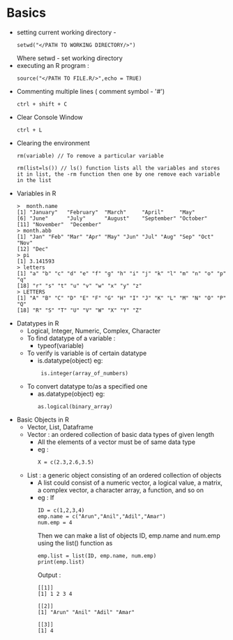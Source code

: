 # Basics
* setting current working directory - 
    ````
    setwd("</PATH TO WORKING DIRECTORY/>")
    ````
    Where setwd - set working directory
* executing an R program : 
    `````
    source("</PATH TO FILE.R/>",echo = TRUE)
    
* Commenting multiple lines ( comment symbol - '#')
    ````
    ctrl + shift + C
    ````
* Clear Console Window 
    ````
    ctrl + L
    ````
* Clearing the environment 
    ````
    rm(variable) // To remove a particular variable 
    ````
    ````
    rm(list=ls()) // ls() function lists all the variables and stores it in list, the -rm function then one by one remove each variable in the list
    ````
* Variables in R
    ````
    >  month.name
    [1] "January"   "February"  "March"     "April"     "May"      
    [6] "June"      "July"      "August"    "September" "October"  
    [11] "November"  "December" 
    > month.abb
    [1] "Jan" "Feb" "Mar" "Apr" "May" "Jun" "Jul" "Aug" "Sep" "Oct" "Nov"
    [12] "Dec"
    > pi
    [1] 3.141593
    > letters
    [1] "a" "b" "c" "d" "e" "f" "g" "h" "i" "j" "k" "l" "m" "n" "o" "p" "q"
    [18] "r" "s" "t" "u" "v" "w" "x" "y" "z"
    > LETTERS
    [1] "A" "B" "C" "D" "E" "F" "G" "H" "I" "J" "K" "L" "M" "N" "O" "P" "Q"
    [18] "R" "S" "T" "U" "V" "W" "X" "Y" "Z"
    ````
* Datatypes in R
    * Logical, Integer, Numeric, Complex, Character
    * To find datatype of a variable :
        * typeof(variable)
    * To verify is variable is of certain datatype
        * is.datatype(object) 
            eg: 
            ```` 
             is.integer(array_of_numbers)
    * To convert datatype to/as a specified one 
        * as.datatype(object) 
            eg: 
            ```` 
            as.logical(binary_array)
* Basic Objects in R
    * Vector, List, Dataframe 
    * Vector : an ordered collection of basic data types of given length
        * All the elements of a vector must be of same data type
        * eg : 
            ````
            X = c(2.3,2.6,3.5)
    * List : a generic object consisting of an ordered collection of objects
        * A list could consist of a numeric vector, a logical value, a matrix, a complex vector, a character array, a function, and so on
        * eg : 
            If
            ````
            ID = c(1,2,3,4)
            emp.name = c("Arun","Anil","Adil","Amar")
            num.emp = 4
            ````
            Then we can make a list of objects ID, emp.name and num.emp using the list() function as 
            ````
            emp.list = list(ID, emp.name, num.emp)
            print(emp.list) 
            
            ````
            Output : 
            ````
            [[1]]
            [1] 1 2 3 4
            
            [[2]]
            [1] "Arun" "Anil" "Adil" "Amar"
            
            [[3]]
            [1] 4 
            ````
            
